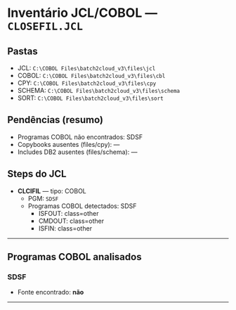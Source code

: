 # Inventário JCL/COBOL — `CLOSEFIL.JCL`

## Pastas
- JCL: `C:\COBOL Files\batch2cloud_v3\files\jcl`
- COBOL: `C:\COBOL Files\batch2cloud_v3\files\cbl`
- CPY: `C:\COBOL Files\batch2cloud_v3\files\cpy`
- SCHEMA: `C:\COBOL Files\batch2cloud_v3\files\schema`
- SORT: `C:\COBOL Files\batch2cloud_v3\files\sort`

## Pendências (resumo)
- Programas COBOL não encontrados: SDSF
- Copybooks ausentes (files/cpy): —
- Includes DB2 ausentes (files/schema): —

## Steps do JCL
- **CLCIFIL** — tipo: COBOL  
  - PGM: `SDSF`
  - Programas COBOL detectados: SDSF
    - ISFOUT: class=other
    - CMDOUT: class=other
    - ISFIN: class=other

---
## Programas COBOL analisados
### SDSF
- Fonte encontrado: **não**

---